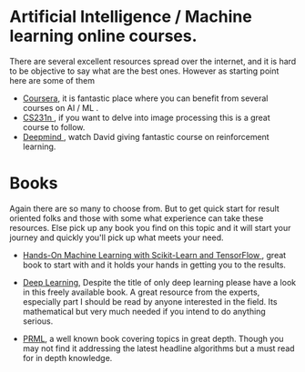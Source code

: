 # Artificial Intelligence / Machine learning online courses.

There are several excellent resources spread over the internet, and it is hard to be objective to say what are the best ones. However as starting point here are some of them

- [ Coursera](https://www.coursera.org/learn/machine-learning?), it is fantastic place where you can benefit from several courses on AI / ML .
- [ CS231n ](https://www.youtube.com/watch?v=NfnWJUyUJYU&list=PLkt2uSq6rBVctENoVBg1TpCC7OQi31AlC), if you want to delve into image processing this is a great course to follow.
- [ Deepmind ](https://www.youtube.com/watch?v=2pWv7GOvuf0&list=PLqYmG7hTraZDM-OYHWgPebj2MfCFzFObQ), watch David giving fantastic course on reinforcement learning.

# Books

Again there are so many to choose from. But to get quick start for result oriented folks and those with some what experience can take these resources. Else pick up any book you find on this topic and it will start your journey and quickly you'll pick up what meets your need.

- [Hands-On Machine Learning with Scikit-Learn and TensorFlow ](https://www.google.com/aclk?sa=L&ai=DChcSEwiPwvjEuoHhAhWjvO0KHcDDBrEYABAHGgJkZw&sig=AOD64_3zTY2sGRqKz8v3HfFXNonqK472Qw&ctype=5&q=&ved=0ahUKEwjzo_HEuoHhAhUONOwKHYaGCGoQ9aACCDg&adurl=), great book to start with and it holds your hands in getting you to the results.

- [Deep Learning](https://www.deeplearningbook.org/), Despite the title of only deep learning please have a look in this freely available book. A great resource from the experts, especially part I should be read by anyone interested in the field. Its mathematical but very much needed if you intend to do anything serious.

- [ PRML](https://www.amazon.com/Pattern-Recognition-Learning-Information-Statistics/dp/0387310738), a well known book covering topics in great depth. Though you may not find it addressing the latest headline algorithms but a must read for in depth knowledge.
